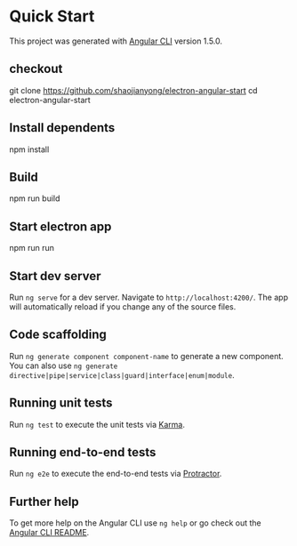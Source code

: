 # Quick Start
This project was generated with [Angular CLI](https://github.com/angular/angular-cli) version 1.5.0.

## checkout 
git clone https://github.com/shaojianyong/electron-angular-start
cd electron-angular-start

## Install dependents
npm install

## Build
npm run build

## Start electron app
npm run run

## Start dev server

Run `ng serve` for a dev server. Navigate to `http://localhost:4200/`. The app will automatically reload if you change any of the source files.

## Code scaffolding

Run `ng generate component component-name` to generate a new component. You can also use `ng generate directive|pipe|service|class|guard|interface|enum|module`.

## Running unit tests

Run `ng test` to execute the unit tests via [Karma](https://karma-runner.github.io).

## Running end-to-end tests

Run `ng e2e` to execute the end-to-end tests via [Protractor](http://www.protractortest.org/).

## Further help

To get more help on the Angular CLI use `ng help` or go check out the [Angular CLI README](https://github.com/angular/angular-cli/blob/master/README.md).
